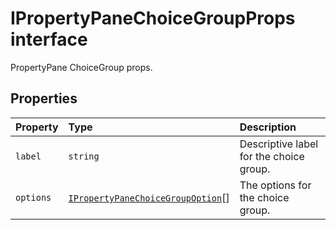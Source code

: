# IPropertyPaneChoiceGroupProps interface







PropertyPane ChoiceGroup props.




## Properties

| Property	   | Type	| Description|
|:-------------|:-------|:-----------|
|`label`      | `string` | Descriptive label for the choice group. |
|`options`      | [`IPropertyPaneChoiceGroupOption`](../../sp-webpart-base.api/interface/ipropertypanechoicegroupoption.md)[] | The options for the choice group. |






